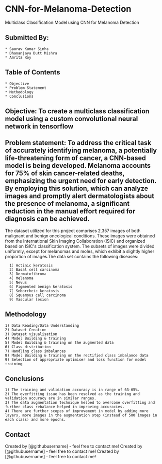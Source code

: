 # CNN-for-Melanoma-Detection
Multiclass Classification Model using CNN for Melanoma Detection

## Submitted By:
	* Saurav Kumar Sinha
	* Dhananjaya Dutt Mishra
	* Amrita Roy

## Table of Contents
	* Objective
	* Problem Statement
	* Methodology
	* Conclusions

## Objective: To create a multiclass classification model using a custom convolutional neural network in tensorflow

## Problem statement: To address the critical task of accurately identifying melanoma, a potentially life-threatening form of cancer, a CNN-based model is being developed. Melanoma accounts for 75% of skin cancer-related deaths, emphasizing the urgent need for early detection. By employing this solution, which can analyze images and promptly alert dermatologists about the presence of melanoma, a significant reduction in the manual effort required for diagnosis can be achieved.

The dataset utilized for this project comprises 2,357 images of both malignant and benign oncological conditions. These images were obtained from the International Skin Imaging Collaboration (ISIC) and organized based on ISIC's classification system. The subsets of images were divided uniformly, except for melanomas and moles, which exhibit a slightly higher proportion of images.The data set contains the following diseases:

      1) Actinic keratosis
      2) Basal cell carcinoma
      3) Dermatofibroma
      4) Melanoma
      5) Nevus
      6) Pigmented benign keratosis
      7) Seborrheic keratosis
      8) Squamous cell carcinoma
      9) Vascular lesion

## Methodology
	1) Data Reading/Data Understanding
	2) Dataset Creation
	3) Dataset visualisation
	4) Model Building & training
	5) Model Building & training on the augmented data
	6) Class distribution
	7) Handling class imbalances
	8) Model Building & training on the rectified class imbalance data
	9) Selection of appropriate optimiser and loss function for model training


## Conclusions
	1) The training and validation accuracy is in range of 63-65%.
	2) The overfitting issue has been resolved as the training and validation accuracy are in similar ranges.
	3) The data augmentation technique helped to overcome overfitting and further class rebalance helped in improving accuracies.
	4) There are further scopes of improvement in model by adding more layers, more images in the augmentation step (instead of 500 images in each class) and more epochs.


## Contact
Created by [@githubusername] - feel free to contact me!
Created by [@githubusername] - feel free to contact me!
Created by [@githubusername] - feel free to contact me!

